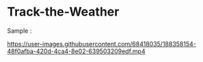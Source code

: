 # Track-the-Weather

Sample :

https://user-images.githubusercontent.com/68418035/188358154-48f0afba-420d-4ca4-8e02-639503209edf.mp4

